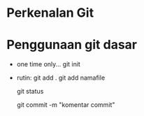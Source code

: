 # Perkenalan Git

# Penggunaan git dasar

- one time only...
   git init

- rutin:
  git add .
  git add namafile

  git status

  git commit -m "komentar commit"
